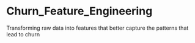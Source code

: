 # Churn_Feature_Engineering
Transforming raw data into features that better capture the patterns that lead to churn
